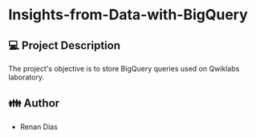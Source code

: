 # Insights-from-Data-with-BigQuery

## 💻 Project Description
The project's objective is to store BigQuery queries used on Qwiklabs laboratory.

## 👪 Author
- Renan Dias
